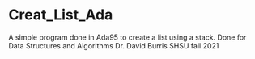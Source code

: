 # Creat_List_Ada
A simple program done in Ada95 to create a list using a stack.
Done for Data Structures and Algorithms Dr. David Burris SHSU fall 2021
